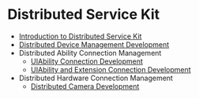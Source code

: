 # Distributed Service Kit

- [Introduction to Distributed Service Kit](distributedservice-kit-intro.md)
- [Distributed Device Management Development](devicemanager-guidelines.md)
- Distributed Ability Connection Management<!--abilityconnect-distributed-->
  - [UIAbility Connection Development](abilityconnectmanager-guidelines.md)
  <!--Del-->
  - [UIAbility and Extension Connection Development](distributedextension-guidelines.md)
  <!--DelEnd-->
- Distributed Hardware Connection Management<!--devconnect-distributed-->
  - [Distributed Camera Development](camera-distributed.md)